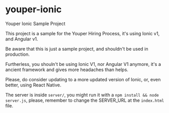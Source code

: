 # youper-ionic
Youper Ionic Sample Project


This project is a sample for the Youper Hiring Process, it's using Ionic v1, and Angular v1.

Be aware that this is just a sample project, and shouldn't be used in production.

Furtherless, you shouln't be using Ionic V1, nor Angular V1 anymore, it's a ancient framework and gives more headaches than helps.

Please, do consider updating to a more updated version of Ionic, or, even better, using React Native.

The server is inside `server/`, you might run it with a `npm install && node server.js`, please, remember to change the SERVER_URL at the `index.html` file.
